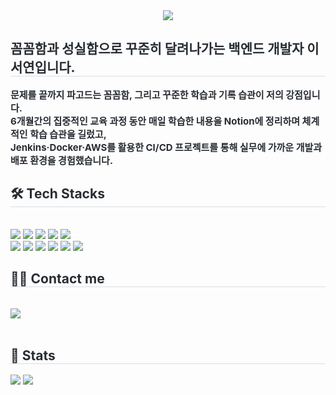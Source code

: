 <div align= "center">
    <img src="https://capsule-render.vercel.app/api?type=waving&color=ffb3d7&height=120&text=Hi%20I'm%20Seo%20Yeon!&animation=fadeIn&fontColor=e63dcf&fontSize=50" />
    </div>
    <div style="text-align: left;"> 
    <h2 style="border-bottom: 1px solid #d8dee4; color: #282d33;">
    꼼꼼함과 성실함으로 꾸준히 달려나가는 백엔드 개발자 이서연입니다.
    </h2>
    <div style="font-weight: 700; font-size: 15px; text-align: left; color: #282d33;">
    문제를 끝까지 파고드는 꼼꼼함, 그리고 꾸준한 학습과 기록 습관이 저의 강점입니다.
    <br>
    6개월간의 집중적인 교육 과정 동안 매일 학습한 내용을 Notion에 정리하며 체계적인 학습 습관을 길렀고, 
    <br>
    Jenkins·Docker·AWS를 활용한 CI/CD 프로젝트를 통해 실무에 가까운 개발과 배포 환경을 경험했습니다.
    <br>
    </div>
    <h2 style="border-bottom: 1px solid #d8dee4; color: #282d33;"> 🛠️ Tech Stacks </h2> <br> 
    <div style="margin: ; text-align: left;" "text-align: left;"> <img src="https://img.shields.io/badge/HTML5-E34F26?style=flat&logo=HTML5&logoColor=white">
          <img src="https://img.shields.io/badge/Java-007396?style=flat&logo=Java&logoColor=white">
          <img src="https://img.shields.io/badge/Javascript-F7DF1E?style=flat&logo=Javascript&logoColor=white">
          <img src="https://img.shields.io/badge/Spring-6DB33F?style=flat&logo=Spring&logoColor=white">
          <img src="https://img.shields.io/badge/Oracle-F80000?style=flat&logo=Oracle&logoColor=white">
          <br/><img src="https://img.shields.io/badge/Docker-2496ED?style=flat&logo=Docker&logoColor=white">
          <img src="https://img.shields.io/badge/AWS-232F3E?style=flat&logo=Amazon-AWS&logoColor=white">
          <img src="https://img.shields.io/badge/Jenkins-D24939?style=flat&logo=Jenkins&logoColor=white">
          <img src="https://img.shields.io/badge/MySQL-4479A1?style=flat&logo=MySQL&logoColor=white">
          <img src="https://img.shields.io/badge/CSS3-1572B6?style=flat&logo=CSS3&logoColor=white"> <img src="https://img.shields.io/badge/GitHub-000000?            
          style=flat&logo=GitHub&logoColor=white">
    </div>
    <h2 style="border-bottom: 1px solid #d8dee4; color: #282d33;"> 🧑‍💻 Contact me </h2> <br> 
    <div style="text-align: left;"> <a href=https://www.notion.so/bb6a1a41079a456cbf89fe757dd28f61> <img src="https://img.shields.io/badge/Notion-000000?style=flat&logo=Notion&logoColor=white&link=https://www.notion.so/bb6a1a41079a456cbf89fe757dd28f61"> </a>
          </div>  <br> 
    <div style="text-align: left;">  </div> 
    </div>
    <div style="text-align: left;"> 
    <h2 style="border-bottom: 1px solid #d8dee4; color: #282d33;"> 🏅 Stats </h2> <div style="text-align: left;"> <img src="https://github-readme-stats.vercel.app/api?username=SEOYEON-a&bg_color=180,00000000,&title_color=000000&text_color=000000"
         /> <img src="https://github-readme-stats.vercel.app/api/top-langs/?username=SEOYEON-a&layout=compact&bg_color=180,00000000,&title_color=000000&text_color=000000"
           /> </div> 
    </div>
    
